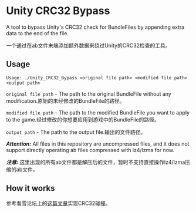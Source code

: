 # Unity CRC32 Bypass

A tool to bypass Unity's CRC32 check for BundleFiles by appending extra data to the end of the file.

一个通过在ab文件末端添加额外数据来绕过Unity的CRC32检查的工具。

## Usage

```shell
Usage: ./Unity_CRC32_Bypass <original file path> <modified file path> <output path>
```
`original file path` - The path to the original BundleFile without any modification.原始的未经修改的BundleFile的路径。

`modified file path` - The path to the modified BundleFile you want to apply to the game.经过修改的你想要应用到游戏中的BundleFile的路径。

`output path` - The path to the output file.输出的文件路径。

***Attention:*** All files in this repository are uncompressed files, and it does not support directly operating ab files compressed with lz4/lzma for now.

***注意:*** 这里出现的所有ab文件都是解压后的文件，暂时不支持直接操作lz4/lzma压缩的ab文件。

## How it works

参考看雪论坛上的[这篇文章](https://bbs.kanxue.com/thread-8699.htm)实现CRC32碰撞。

